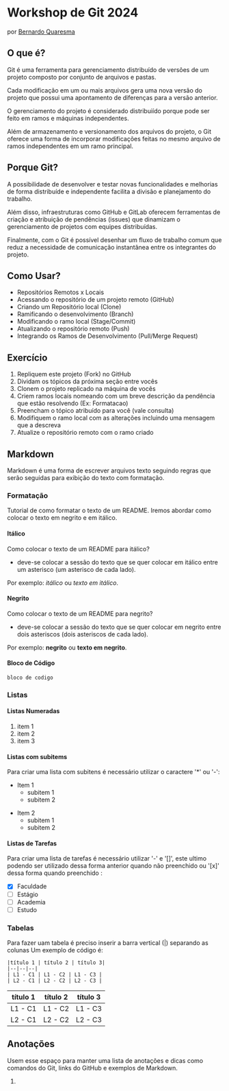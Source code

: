 Workshop de Git 2024
======================

por [Bernardo Quaresma](mailto:bernardo@tegraf.puc-rio.br)


O que é?
--------

Git é uma ferramenta para gerenciamento distribuído de versões de um projeto composto por conjunto de arquivos e pastas.

Cada modificação em um ou mais arquivos gera uma nova versão do projeto que possui uma apontamento de diferenças para a versão anterior.

O gerenciamento do projeto é considerado distribuiído porque pode ser feito em ramos e máquinas independentes.

Além de armazenamento e versionamento dos arquivos do projeto, o Git oferece uma forma de incorporar modificações feitas no mesmo arquivo de ramos independentes em um ramo principal.


Porque Git?
-----------

A possibilidade de desenvolver e testar novas funcionalidades e melhorias de forma distribuíde e independente facilita a divisão e planejamento do trabalho.

Além disso, infraestruturas como GitHub e GitLab oferecem ferramentas de criação e atribuição de pendências (issues) que dinamizam o gerenciamento de projetos com equipes distribuídas.

Finalmente, com o Git é possível desenhar um fluxo de trabalho comum que reduz a necessidade de comunicação instantânea entre os integrantes do projeto.


Como Usar?
----------

  - Repositórios Remotos x Locais
  - Acessando o repositório de um projeto remoto (GitHub)
  - Criando um Repositório local (Clone)
  - Ramificando o desenvolvimento (Branch)
  - Modificando o ramo local (Stage/Commit)
  - Atualizando o repositório remoto (Push)
  - Integrando os Ramos de Desenvolvimento (Pull/Merge Request)


Exercício
---------

1. Repliquem este projeto (Fork) no GitHub
2. Dividam os tópicos da próxima seção entre vocês
3. Clonem o projeto replicado na máquina de vocês
4. Criem ramos locais nomeando com um breve descrição da pendência que estão resolvendo (Ex: Formatacao)
5. Preencham o tópico atribuído para você (vale consulta)
6. Modifiquem o ramo local com as alterações incluindo uma mensagem que a descreva
7. Atualize o repositório remoto com o ramo criado


Markdown
--------

Markdown é uma forma de escrever arquivos texto seguindo regras que serão seguidas para exibição do texto com formatação.

### Formatação

Tutorial de como formatar o texto de um README. Iremos abordar como colocar o texto em negrito e em itálico. 

#### Itálico

Como colocar o texto de um README para itálico?
 - deve-se colocar a sessão do texto que se quer colocar em itálico entre um asterisco (um asterisco de cada lado). 
 
 Por exemplo: *itálico* ou *texto em itálico*.

#### Negrito

Como colocar o texto de um README para negrito?
 - deve-se colocar a sessão do texto que se quer colocar em negrito entre dois asteriscos (dois asteriscos de cada lado).
 
 Por exemplo: **negrito** ou **texto em negrito**.

#### Bloco de Código
```
bloco de codigo
```
### Listas

#### Listas Numeradas
1. item 1
2. item 2
3. item 3

#### Listas com subitems

Para criar uma lista com subitens é necessário utilizar o caractere '*' ou '-':

* Item 1
  * subitem 1
  * subitem 2
- Item 2
  - subitem 1
  - subitem 2


#### Listas de Tarefas

Para criar uma lista de tarefas é necessário utilizar '-' e '[]', este ultimo podendo ser utilizado dessa forma anterior quando não preenchido ou '[x]' dessa forma quando preenchido :

- [x] Faculdade
- [ ] Estágio 
- [ ] Academia 
- [ ] Estudo

### Tabelas

Para fazer uam tabela é preciso inserir a barra vertical (|) separando as colunas
Um exemplo de código é: 

`|título 1 | título 2 | título 3| `<br/>
`|--|--|--|` <br/>
`| L1 - C1 | L1 - C2 | L1 - C3 |`<br/>
`| L2 - C1 | L2 - C2 | L2 - C3 |`<br/>

| título 1 | título 2 | título 3| 
|:--------:|:--------:|:-------:|
| L1 - C1  | L1 - C2  | L1 - C3 |
| L2 - C1  | L2 - C2  | L2 - C3 |



Anotações
---------

Usem esse espaço para manter uma lista de anotações e dicas como comandos do Git, links do GitHub e exemplos de Markdown.

1.



